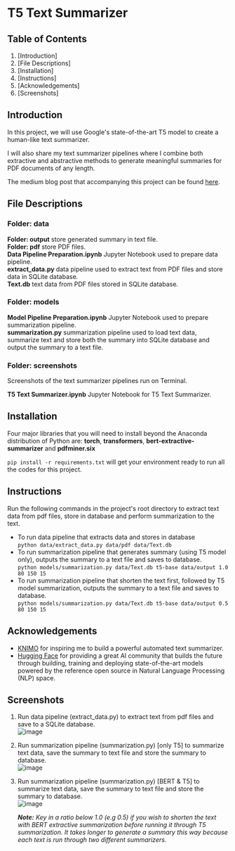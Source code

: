 # T5 Text Summarizer
## Table of Contents
1. [Introduction]
2. [File Descriptions]
3. [Installation]
4. [Instructions]
5. [Acknowledgements]
6. [Screenshots]

## Introduction
In this project, we will use Google's state-of-the-art T5 model to create a human-like text summarizer.

I will also share my text summarizer pipelines where I combine both extractive and abstractive methods to generate meaningful summaries for PDF documents of any length.

The medium blog post that accompanying this project can be found [here](https://towardsdatascience.com/the-secret-guide-to-human-like-text-summarization-fcea0bfbe801).

## File Descriptions
### Folder: data
**Folder: output** store generated summary in text file.<br/>
**Folder: pdf** store PDF files.<br/>
**Data Pipeline Preparation.ipynb** Jupyter Notebook used to prepare data pipeline.<br/>
**extract_data.py** data pipeline used to extract text from PDF files and store data in SQLite database.<br/>
**Text.db** text data from PDF files stored in SQLite database.<br/>

### Folder: models
**Model Pipeline Preparation.ipynb** Jupyter Notebook  used to prepare summarization pipeline.<br/>
**summarization.py** summarization pipeline used to load text data, summarize text and store both the summary into SQLite database and output the summary to a text file.<br/>

### Folder: screenshots
Screenshots of the text summarizer pipelines run on Terminal.

**T5 Text Summarizer.ipynb** Jupyter Notebook for T5 Text Summarizer.

## Installation
Four major libraries that you will need to install beyond the Anaconda distribution of Python are: **torch**, **transformers**, **bert-extractive-summarizer** and **pdfminer.six**

```pip install -r requirements.txt``` will get your environment ready to run all the codes for this project.

## Instructions
Run the following commands in the project's root directory to extract text data from pdf files, store in database and perform summarization to the text.

 - To run data pipeline that extracts data and stores in database<br/>
 ```python data/extract_data.py data/pdf data/Text.db```<br/>
 - To run summarization pipeline that generates summary (using T5 model only), outputs the summary to a text file and saves to database.<br/>
 ```python models/summarization.py data/Text.db t5-base data/output 1.0 80 150 15```
 - To run summarization pipeline that shorten the text first, followed by T5 model summarization, outputs the summary to a text file and saves to database.<br/>
 ```python models/summarization.py data/Text.db t5-base data/output 0.5 80 150 15```

## Acknowledgements
* [KNIMO](https://knimo.com) for inspiring me to build a powerful automated text summarizer.
* [Hugging Face](https://huggingface.co) for providing a great AI community that builds the future through building, training and deploying state-of-the-art models powered by the reference open source in Natural Language Processing (NLP) space.

## Screenshots
1. Run data pipeline (extract_data.py) to extract text from pdf files and save to a SQLite database.<br/>
![image](https://github.com/louisteo9/t5-text-summarizer/blob/master/screenshots/extract_data.png)

2. Run summarization pipeline (summarization.py) [only T5] to summarize text data, save the summary to text file and store the summary to database.<br/>
![image](https://github.com/louisteo9/t5-text-summarizer/blob/master/screenshots/summarization%20ratio%201.0.png)

3. Run summarization pipeline (summarization.py) [BERT & T5] to summarize text data, save the summary to text file and store the summary to database.<br/>
![image](https://github.com/louisteo9/t5-text-summarizer/blob/master/screenshots/summarization%20ratio%200.5.png)

    _**Note:** Key in a ratio below 1.0 (e.g 0.5) if you wish to shorten the text with BERT extractive summarization before running it through T5 summarization. It takes longer to generate a summary this way because each text is run through two different summarizers._
